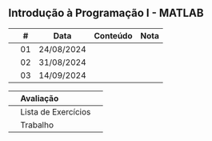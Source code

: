 ## Introdução à Programação I - MATLAB

|  | # | Data | Conteúdo | Nota |
|:---:|:---:|:---:|:---:|:---:|
|  | 01 | 24/08/2024 |  |  |
|  | 02 | 31/08/2024 |  |  |
|  | 03 | 14/09/2024 |  |  |


|  | Avaliação |  |
|:---:|:--|:---:|
|  | Lista de Exercícios |  |
|  | Trabalho |  |
